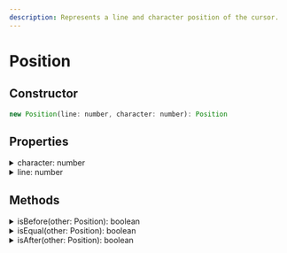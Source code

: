 ```yaml
---
description: Represents a line and character position of the cursor.
---
```


# Position

## Constructor

```javascript
new Position(line: number, character: number): Position
```

## Properties

<details>

<summary>character: number</summary>



</details>

<details>

<summary>line: number</summary>



</details>

## Methods



<details>

<summary>isBefore(other: Position): boolean</summary>



</details>

<details>

<summary>isEqual(other: Position): boolean</summary>



</details>

<details>

<summary>isAfter(other: Position): boolean</summary>



</details>
